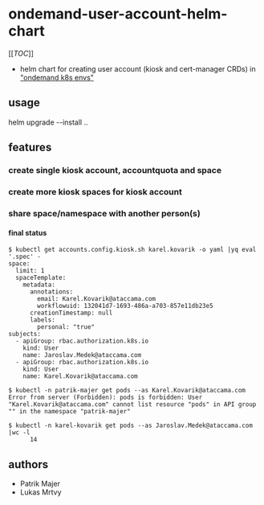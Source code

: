 # ondemand-user-account-helm-chart
[[_TOC_]]

- helm chart for creating user account (kiosk and cert-manager CRDs) in ["ondemand k8s envs"](https://www.notion.so/ataccama/Kubernetes-Replacement-for-Nomad-Deployments-for-Developer-efc7a69b9e3541b6a00bfe1b83aca18e)

## usage
helm upgrade --install ..

## features

### create single kiosk account, accountquota and space

### create more kiosk spaces for kiosk account

### share space/namespace with another person(s)

#### final status
```shell
$ kubectl get accounts.config.kiosk.sh karel.kovarik -o yaml |yq eval '.spec' -
space:
  limit: 1
  spaceTemplate:
    metadata:
      annotations:
        email: Karel.Kovarik@ataccama.com
        workflowuid: 132041d7-1693-486a-a703-857e11db23e5
      creationTimestamp: null
      labels:
        personal: "true"
subjects:
  - apiGroup: rbac.authorization.k8s.io
    kind: User
    name: Jaroslav.Medek@ataccama.com
  - apiGroup: rbac.authorization.k8s.io
    kind: User
    name: Karel.Kovarik@ataccama.com
```
```shell
$ kubectl -n patrik-majer get pods --as Karel.Kovarik@ataccama.com
Error from server (Forbidden): pods is forbidden: User "Karel.Kovarik@ataccama.com" cannot list resource "pods" in API group "" in the namespace "patrik-majer"

$ kubectl -n karel-kovarik get pods --as Jaroslav.Medek@ataccama.com |wc -l
      14
```

## authors
- Patrik Majer
- Lukas Mrtvy
